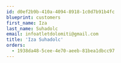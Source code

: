 ```yaml
---
id: d0ef2b9b-410a-4094-8918-1c0d7b91b4fc
blueprint: customers
first_name: Iza
last_name: Suhadolc
email: infoatletdolomiti@gmail.com
title: 'Iza Suhadolc'
orders:
  - 1938da48-5cee-4e70-aeeb-81bea1dbcc97
---
```


